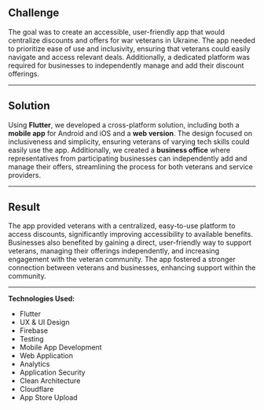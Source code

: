 
## **Challenge**
The goal was to create an accessible, user-friendly app that would centralize discounts and offers for war veterans in Ukraine. The app needed to prioritize ease of use and inclusivity, ensuring that veterans could easily navigate and access relevant deals. Additionally, a dedicated platform was required for businesses to independently manage and add their discount offerings.

---

## **Solution**
Using **Flutter**, we developed a cross-platform solution, including both a **mobile app** for Android and iOS and a **web version**. The design focused on inclusiveness and simplicity, ensuring veterans of varying tech skills could easily use the app. Additionally, we created a **business office** where representatives from participating businesses can independently add and manage their offers, streamlining the process for both veterans and service providers.

---

## **Result**
The app provided veterans with a centralized, easy-to-use platform to access discounts, significantly improving accessibility to available benefits. Businesses also benefited by gaining a direct, user-friendly way to support veterans, managing their offerings independently, and increasing engagement with the veteran community. The app fostered a stronger connection between veterans and businesses, enhancing support within the community.

---

**Technologies Used:**
- Flutter
- UX & UI Design
- Firebase
- Testing
- Mobile App Development
- Web Application
- Analytics
- Application Security
- Clean Architecture
- Cloudflare
- App Store Upload